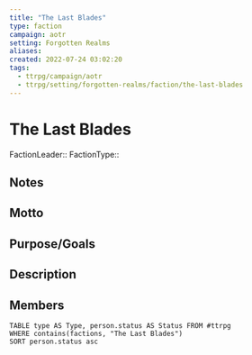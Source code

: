 ```yaml
---
title: "The Last Blades"
type: faction
campaign: aotr
setting: Forgotten Realms
aliases:
created: 2022-07-24 03:02:20
tags:
  - ttrpg/campaign/aotr
  - ttrpg/setting/forgotten-realms/faction/the-last-blades
---
```


# The Last Blades

FactionLeader::
FactionType::

## Notes


## Motto


## Purpose/Goals


## Description


## Members

```dataview
TABLE type AS Type, person.status AS Status FROM #ttrpg
WHERE contains(factions, "The Last Blades")
SORT person.status asc
```

